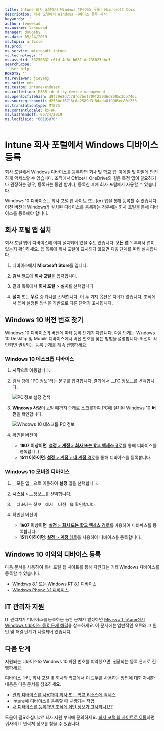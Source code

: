 ```yaml
---
title: Intune 회사 포털에서 Windows 디바이스 등록| Microsoft Docs
description: 회사 포털에서 Windows 디바이스 등록 시작
keywords: ''
author: lenewsad
ms.author: lanewsad
manager: dougeby
ms.date: 05/24/2019
ms.topic: article
ms.prod: ''
ms.service: microsoft-intune
ms.technology: ''
ms.assetid: 36250832-c6fd-4e8d-b681-de735023ebc3
searchScope:
- User help
ROBOTS: ''
ms.reviewer: jieyang
ms.suite: ems
ms.custom: intune-enduser
ms.collection: M365-identity-device-management
ms.openlocfilehash: d9f29e2d737dfd7bef709f239d6c8506c3bb746c
ms.sourcegitcommit: d258bcf6716c8a2589d3f8dada819905ee80f233
ms.translationtype: MTE75
ms.contentlocale: ko-KR
ms.lasthandoff: 05/24/2019
ms.locfileid: "66196876"
---
```

# <a name="windows-device-enrollment-in-intune-company-portal"></a>Intune 회사 포털에서 Windows 디바이스 등록  

회사 포털에서 Windows 디바이스를 등록하면 회사 및 학교 앱, 이메일 및 파일에 안전하게 액세스할 수 있습니다. 조직에서 Office나 OneDrive와 같은 특정 앱이 필요하거나 권장하는 경우, 등록하는 동안 받거나, 등록한 후에 회사 포털에서 사용할 수 있습니다.  

Windows 10 디바이스는 회사 포털 웹 사이트 또는(*or*) 앱을 통해 등록할 수 있습니다. 이전 버전의 Windows가 설치된 디바이스를 등록하는 경우에는 회사 포털을 통해 디바이스를 등록해야 합니다.  

## <a name="install-company-portal-app"></a>회사 포털 앱 설치  
회사 포털 앱이 디바이스에 이미 설치되어 있을 수도 있습니다. __모든 앱__ 목록에서 앱이 있는지 확인하세요.  앱 목록에 회사 포털이 표시되지 않으면 다음 단계를 따라 설치합니다.  

1. 디바이스에서 **Microsoft Store**를 엽니다.

2. **검색** 필드에 **회사 포털**을 입력합니다.

3. 결과 목록에서 **회사 포털** > **설치**를 선택합니다.

4. **설치** 또는 **무료** 중 하나를 선택합니다. 이 두 가지 옵션은 차이가 없습니다. 조직에서 앱이 설정된 방식을 기반으로 다른 단어가 표시됩니다.  

## <a name="find-windows-10-version-number"></a>Windows 10 버전 번호 찾기  
Windows 10 디바이스의 버전에 따라 등록 단계가 다릅니다. 다음 단계는 Windows 10 Desktop 및 Mobile 디바이스에서 버전 번호를 찾는 방법을 설명합니다. 버전이 확인되면 권장되는 등록 단계를 계속 진행하세요.  

### <a name="windows-10-desktop-devices"></a>Windows 10 데스크톱 디바이스  

1. **시작**으로 이동합니다.

2. 검색 창에 "PC 정보"라는 문구를 입력합니다. 결과에서 __PC 정보__를 선택합니다.  


   ![PC 정보 설정 검색](media/searching_for_about_your_pc.png)  

3. **Windows 사양**이 보일 때까지 아래로 스크롤하여 PC에 설치된 Windows 10 **버전**을 확인합니다.  


   ![Windows 10 데스크톱 PC 정보](media/settings_about_pc.png)  

4. 확인된 버전이:  

    *  __1607 이상이면__: [**설정** > **계정** > **회사 또는 학교 액세스** 경로](enroll-windows-10-device.md#enroll-windows-10-version-1607-and-later-device)를 통해 디바이스를 등록합니다.   
    * __1511 이하이면__: [**설정** > **계정** > **내 계정** 경로](enroll-windows-10-device.md#enroll-windows-10-version-1511-and-earlier-device)를 통해 디바이스를 등록합니다.  

### <a name="windows-10-mobile-devices"></a>Windows 10 모바일 디바이스       

1.  __모든 앱__으로 이동하여 __설정__ 앱을 선택합니다.  
2.  __시스템__ > __정보__를 선택합니다.      
3.  __디바이스 정보__에서 __버전__을 확인합니다.  
4. 확인된 버전이:  

    *  __1607 이상이면__: [**설정** > **회사 또는 학교 액세스** 경로](enroll-windows-10-device.md#enroll-windows-10-version-1607-and-later-device)를 사용하여 디바이스를 등록합니다.   
    * __1511 이하이면__: [**설정** > **계정** 경로](enroll-windows-10-device.md#enroll-windows-10-version-1511-and-earlier-device)를 사용하여 디바이스를 등록합니다.  

## <a name="enroll-non-windows-10-devices"></a>Windows 10 이외의 디바이스 등록  
다음 문서를 사용하여 회사 포털 웹 사이트를 통해 지원되는 기타 Windows 디바이스를 등록할 수 있습니다.   
* [Windows 8.1 또는 Windows RT 8.1 디바이스](enroll-your-W81-or-rt81-windows.md)  
* [Windows Phone 8.1 디바이스](enroll-your-wp81-windows.md)    

## <a name="it-administrator-support"></a>IT 관리자 지원  
IT 관리자가 디바이스를 등록하는 동안 문제가 발생하면 [Microsoft Intune에서 Windows 디바이스 등록 문제 해결](https://support.microsoft.com/help/4469913)을 참조하세요. 이 문서에는 일반적인 오류와 그 원인 및 해결 단계가 나열되어 있습니다.  

## <a name="next-steps"></a>다음 단계  
지원되는 디바이스와 Windows 10 버전 번호를 파악했으면, 권장되는 등록 문서로 진행하세요.  
 
디바이스 관리, 회사 포털 및 회사와 학교에서 이 모두를 사용하는 방법에 대한 자세한 내용은 다음 문서를 참조하세요.  
* [관리 디바이스를 사용하여 회사 또는 학교 리소스에 액세스](use-managed-devices-to-get-work-done.md)  
* [Intune에 디바이스를 등록할 때 발생되는 작업](what-happens-if-you-install-the-company-portal-app-and-enroll-your-device-in-intune-windows.md)  
* [내 디바이스를 등록하면 조직에 어떤 정보가 표시되나요?](what-info-can-your-company-see-when-you-enroll-your-device-in-intune.md)  

도움이 필요하십니까? 회사 지원 부서에 문의하세요. [회사 포털 웹 사이트로 이동](https://go.microsoft.com/fwlink/?linkid=2010980)하면 귀사의 IT 연락처 정보를 찾을 수 있습니다.  
